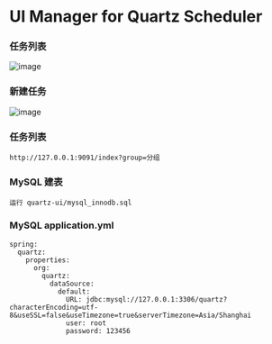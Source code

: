 UI Manager for Quartz Scheduler
==

### 任务列表
![image](https://gitee.com/trotri/picture/raw/master/quartz-ui-index.png)

### 新建任务
![image](https://gitee.com/trotri/picture/raw/master/quartz-ui-create.png)

### 任务列表
```
http://127.0.0.1:9091/index?group=分组
```

### MySQL 建表
```
运行 quartz-ui/mysql_innodb.sql
```

### MySQL application.yml
```
spring:
  quartz:
    properties:
      org:
        quartz:
          dataSource:
            default:
              URL: jdbc:mysql://127.0.0.1:3306/quartz?characterEncoding=utf-8&useSSL=false&useTimezone=true&serverTimezone=Asia/Shanghai
              user: root
              password: 123456
```

